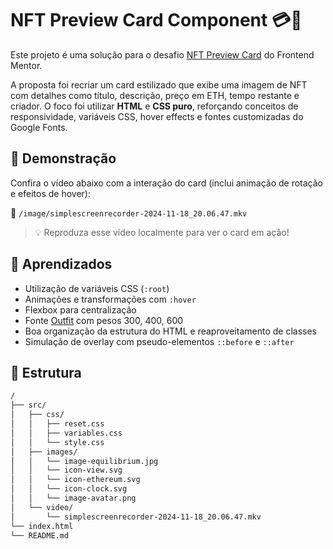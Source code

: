 # NFT Preview Card Component 💳💎

Este projeto é uma solução para o desafio [NFT Preview Card](https://www.frontendmentor.io/challenges/nft-preview-card-component-SbdUL_w0U) do Frontend Mentor.

A proposta foi recriar um card estilizado que exibe uma imagem de NFT com detalhes como título, descrição, preço em ETH, tempo restante e criador. O foco foi utilizar **HTML** e **CSS puro**, reforçando conceitos de responsividade, variáveis CSS, hover effects e fontes customizadas do Google Fonts.

## 🎥 Demonstração

Confira o vídeo abaixo com a interação do card (inclui animação de rotação e efeitos de hover):

📁 `/image/simplescreenrecorder-2024-11-18_20.06.47.mkv`

> 💡 Reproduza esse vídeo localmente para ver o card em ação!

## 🧠 Aprendizados

- Utilização de variáveis CSS (`:root`)
- Animações e transformações com `:hover`
- Flexbox para centralização
- Fonte [Outfit](https://fonts.google.com/specimen/Outfit) com pesos 300, 400, 600
- Boa organização da estrutura do HTML e reaproveitamento de classes
- Simulação de overlay com pseudo-elementos `::before` e `::after`

## 📂 Estrutura

```bash
/
├── src/
│   ├── css/
│   │   ├── reset.css
│   │   ├── variables.css
│   │   └── style.css
│   ├── images/
│   │   └── image-equilibrium.jpg
│   │   └── icon-view.svg
│   │   └── icon-ethereum.svg
│   │   └── icon-clock.svg
│   │   └── image-avatar.png
│   └── video/
│       └── simplescreenrecorder-2024-11-18_20.06.47.mkv
└── index.html
└── README.md
